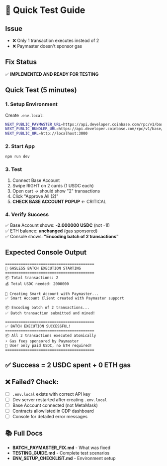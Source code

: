 # 🚀 Quick Test Guide

## Issue
- ❌ Only 1 transaction executes instead of 2
- ❌ Paymaster doesn't sponsor gas

## Fix Status
✅ **IMPLEMENTED AND READY FOR TESTING**

## Quick Test (5 minutes)

### 1. Setup Environment
Create `.env.local`:
```bash
NEXT_PUBLIC_PAYMASTER_URL=https://api.developer.coinbase.com/rpc/v1/base/YOUR_API_KEY
NEXT_PUBLIC_BUNDLER_URL=https://api.developer.coinbase.com/rpc/v1/base/YOUR_API_KEY
NEXT_PUBLIC_URL=http://localhost:3000
```

### 2. Start App
```bash
npm run dev
```

### 3. Test
1. Connect Base Account
2. Swipe RIGHT on 2 cards (1 USDC each)
3. Open cart → should show "2" transactions
4. Click "Approve All (2)"
5. **CHECK BASE ACCOUNT POPUP** ← CRITICAL

### 4. Verify Success
✅ Base Account shows: **-2.000000 USDC** (not -1!)  
✅ ETH balance: **unchanged** (gas sponsored)  
✅ Console shows: **"Encoding batch of 2 transactions"**

## Expected Console Output

```
========================================
🚀 GASLESS BATCH EXECUTION STARTING
========================================
📦 Total transactions: 2
💰 Total USDC needed: 2000000

🔧 Creating Smart Account with Paymaster...
✅ Smart Account Client created with Paymaster support

📦 Encoding batch of 2 transactions...
✅ Batch transaction submitted and mined!

========================================
✅ BATCH EXECUTION SUCCESSFUL!
========================================
📦 All 2 transactions executed atomically
⚡ Gas fees sponsored by Paymaster
🎉 User only paid USDC, no ETH required!
========================================
```

## ✅ Success = 2 USDC spent + 0 ETH gas

## ❌ Failed? Check:
- [ ] `.env.local` exists with correct API key
- [ ] Dev server restarted after creating `.env.local`
- [ ] Base Account connected (not MetaMask)
- [ ] Contracts allowlisted in CDP dashboard
- [ ] Console for detailed error messages

## 📚 Full Docs
- **BATCH_PAYMASTER_FIX.md** - What was fixed
- **TESTING_GUIDE.md** - Complete test scenarios
- **ENV_SETUP_CHECKLIST.md** - Environment setup

